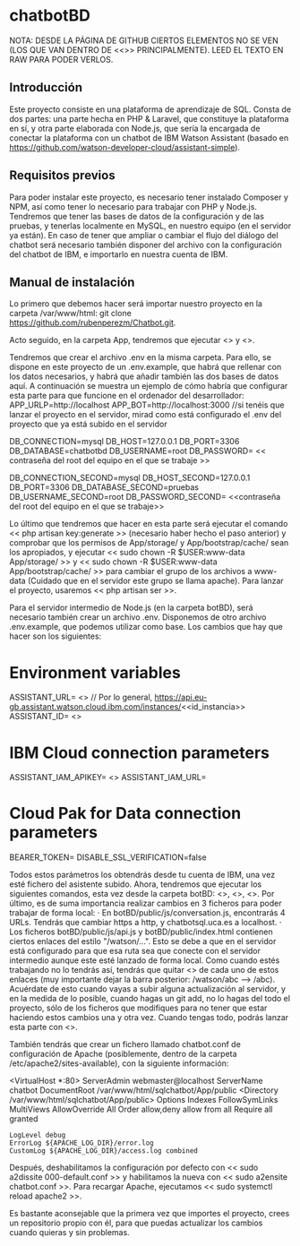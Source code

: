 # chatbotBD

NOTA: DESDE LA PÁGINA DE GITHUB CIERTOS ELEMENTOS NO SE VEN (LOS QUE VAN DENTRO DE <<>> PRINCIPALMENTE). LEED EL TEXTO EN RAW PARA PODER VERLOS.
## Introducción
Este proyecto consiste en una plataforma de aprendizaje de SQL. Consta de dos partes: una parte hecha en PHP & Laravel, que constituye la plataforma en sí, y otra parte
elaborada con Node.js, que sería la encargada de conectar la plataforma con un chatbot de IBM Watson Assistant (basado en https://github.com/watson-developer-cloud/assistant-simple).

## Requisitos previos
Para poder instalar este proyecto, es necesario tener instalado Composer y NPM, así como tener lo necesario para trabajar con PHP y Node.js. Tendremos que tener las bases de
datos de la configuración y de las pruebas, y tenerlas localmente en MySQL, en nuestro equipo (en el servidor ya están). En caso de tener que ampliar o cambiar el flujo del
diálogo del chatbot será necesario también disponer del archivo con la configuración del chatbot de IBM, e importarlo en nuestra cuenta de IBM.

## Manual de instalación
Lo primero que debemos hacer será importar nuestro proyecto en la carpeta /var/www/html: git clone https://github.com/rubenperezm/Chatbot.git.

Acto seguido, en la carpeta App, tendremos que ejecutar <<composer install>> y <<composer update>>.
  
Tendremos que crear el archivo .env en la misma carpeta. Para ello, se dispone en este proyecto de un .env.example, que habrá que rellenar con los datos necesarios, y habrá que
añadir también las dos bases de datos aquí. A continuación se muestra un ejemplo de cómo habría que configurar esta parte para que funcione en el ordenador del desarrollador:
  APP_URLP=http://localhost
  APP_BOT=http://localhost:3000 //si tenéis que lanzar el proyecto en el servidor, mirad como está configurado el .env del proyecto que ya está subido en el servidor

  DB_CONNECTION=mysql
  DB_HOST=127.0.0.1
  DB_PORT=3306
  DB_DATABASE=chatbotbd
  DB_USERNAME=root
  DB_PASSWORD= << contraseña del root del equipo en el que se trabaje >>

  DB_CONNECTION_SECOND=mysql
  DB_HOST_SECOND=127.0.0.1
  DB_PORT=3306
  DB_DATABASE_SECOND=pruebas
  DB_USERNAME_SECOND=root
  DB_PASSWORD_SECOND= <<contraseña del root del equipo en el que se trabaje>>


Lo último que tendremos que hacer en esta parte será ejecutar el comando << php artisan key:generate >> (necesario haber hecho el paso anterior) y comprobar que los permisos de
App/storage/ y App/bootstrap/cache/ sean los apropiados, y ejecutar << sudo chown -R $USER:www-data App/storage/ >> y << sudo chown -R $USER:www-data App/bootstrap/cache/ >> 
para cambiar el grupo de los archivos a www-data (Cuidado que en el servidor este grupo se llama apache). Para lanzar el proyecto, usaremos << php artisan ser >>.

Para el servidor intermedio de Node.js (en la carpeta botBD), será necesario también crear un archivo .env. Disponemos de otro archivo .env.example, que podemos utilizar como
base. Los cambios que hay que hacer son los siguientes:
  # Environment variables
ASSISTANT_URL= <<url del asistente>> // Por lo general, https://api.eu-gb.assistant.watson.cloud.ibm.com/instances/<<id_instancia>>
ASSISTANT_ID= <<id del asistente>>

# IBM Cloud connection parameters
ASSISTANT_IAM_APIKEY= <<apikey>>
ASSISTANT_IAM_URL=

# Cloud Pak for Data connection parameters
BEARER_TOKEN=
DISABLE_SSL_VERIFICATION=false

Todos estos parámetros los obtendrás desde tu cuenta de IBM, una vez esté fichero del asistente subido.
Ahora, tendremos que ejecutar los siguientes comandos, esta vez desde la carpeta botBD: <<npm install>>, <<npm update>>, <<npm audit fix>>.
Por último, es de suma importancia realizar cambios en 3 ficheros para poder trabajar de forma local:
  · En botBD/public/js/conversation.js, encontrarás 4 URLs. Tendrás que cambiar https a http, y chatbotsql.uca.es a localhost.
  · Los ficheros botBD/public/js/api.js y botBD/public/index.html contienen ciertos enlaces del estilo "/watson/...". Esto se debe a que en el servidor está configurado para que
  esa ruta sea que conecte con el servidor intermedio aunque este esté lanzado de forma local. Como cuando estés trabajando no lo tendrás así, tendrás que quitar <</watson>> de
  cada uno de estos enlaces (muy importante dejar la barra posterior: /watson/abc --> /abc). Acuérdate de esto cuando vayas a subir alguna actualización al servidor, y en la
  medida de lo posible, cuando hagas un git add, no lo hagas del todo el proyecto, sólo de los ficheros que modifiques para no tener que estar haciendo estos cambios una y otra
  vez.
Cuando tengas todo, podrás lanzar esta parte con <<npm start>>.
  
También tendrás que crear un fichero llamado chatbot.conf de configuración de Apache (posiblemente, dentro de la carpeta /etc/apache2/sites-available), con la siguiente información:

<VirtualHost *:80>
	ServerAdmin webmaster@localhost
	ServerName chatbot
	DocumentRoot /var/www/html/sqlchatbot/App/public
	<Directory /var/www/html/sqlchatbot/App/public>
    	Options Indexes FollowSymLinks MultiViews
    	AllowOverride All
    	Order allow,deny
    	allow from all
    	Require all granted
	</Directory>

	LogLevel debug
	ErrorLog ${APACHE_LOG_DIR}/error.log
	CustomLog ${APACHE_LOG_DIR}/access.log combined
</VirtualHost>

Después, deshabilitamos la configuración por defecto con << sudo a2dissite 000-default.conf >> y habilitamos la nueva con << sudo a2ensite chatbot.conf >>.
Para recargar Apache, ejecutamos << sudo systemctl reload apache2 >>.

Es bastante aconsejable que la primera vez que importes el proyecto, crees un repositorio propio con él, para que puedas actualizar los cambios cuando quieras y sin problemas.
